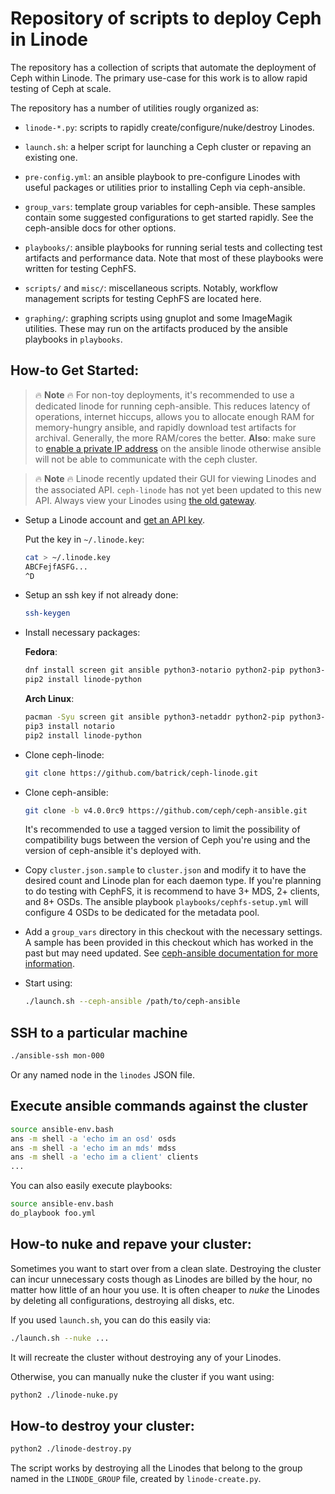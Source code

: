 # Repository of scripts to deploy Ceph in Linode

The repository has a collection of scripts that automate the deployment of Ceph
within Linode. The primary use-case for this work is to allow rapid testing of
Ceph at scale.

The repository has a number of utilities rougly organized as:

* `linode-*.py`: scripts to rapidly create/configure/nuke/destroy Linodes.

* `launch.sh`: a helper script for launching a Ceph cluster or repaving
  an existing one.

* `pre-config.yml`: an ansible playbook to pre-configure Linodes with useful
   packages or utilities prior to installing Ceph via ceph-ansible.

* `group_vars`: template group variables for ceph-ansible. These samples
  contain some suggested configurations to get started rapidly. See the
  ceph-ansible docs for other options.

* `playbooks/`: ansible playbooks for running serial tests and collecting test
  artifacts and performance data. Note that most of these playbooks were
  written for testing CephFS.

* `scripts/` and `misc/`: miscellaneous scripts. Notably, workflow management
  scripts for testing CephFS are located here.

* `graphing/`: graphing scripts using gnuplot and some ImageMagik utilities.
  These may run on the artifacts produced by the ansible playbooks in
  `playbooks`.


## How-to Get Started:

> :fire: **Note** :fire: For non-toy deployments, it's recommended to use a
> dedicated linode for running ceph-ansible. This reduces latency of
> operations, internet hiccups, allows you to allocate enough RAM for
> memory-hungry ansible, and rapidly download test artifacts for archival.
> Generally, the more RAM/cores the better. **Also**: make sure to [enable a
> private IP
> address](https://www.linode.com/docs/platform/manager/remote-access/#adding-private-ip-addresses)
> on the ansible linode otherwise ansible will not be able to communicate with
> the ceph cluster.

> :fire: **Note** :fire: Linode recently updated their GUI for viewing Linodes and the associated API. `ceph-linode` has not yet been updated to this new API. Always view your Linodes using [the old gateway](https://manager.linode.com/).

* Setup a Linode account and [get an API key](https://www.linode.com/docs/platform/api/api-key).

  Put the key in `~/.linode.key`:

  ```bash
  cat > ~/.linode.key
  ABCFejfASFG...
  ^D
  ```

* Setup an ssh key if not already done:

  ```bash
  ssh-keygen
  ```

* Install necessary packages:

  **Fedora**:

    ```bash
    dnf install screen git ansible python3-notario python2-pip python3-pip python3-netaddr jq rsync htop wget
    pip2 install linode-python
    ```

  **Arch Linux**:

    ```bash
    pacman -Syu screen git ansible python3-netaddr python2-pip python3-pip jq rsync htop wget
    pip3 install notario
    pip2 install linode-python
    ```

* Clone ceph-linode:

  ```bash
  git clone https://github.com/batrick/ceph-linode.git
  ```

* Clone ceph-ansible:

  ```bash
  git clone -b v4.0.0rc9 https://github.com/ceph/ceph-ansible.git
  ```

  It's recommended to use a tagged version to limit the possibility of
  compatibility bugs between the version of Ceph you're using and the version
  of ceph-ansible it's deployed with.

* Copy `cluster.json.sample` to `cluster.json` and modify it to have the desired
  count and Linode plan for each daemon type. If you're planning to do testing
  with CephFS, it is recommend to have 3+ MDS, 2+ clients, and 8+ OSDs. The
  ansible playbook `playbooks/cephfs-setup.yml` will configure 4 OSDs to be
  dedicated for the metadata pool.

* Add a `group_vars` directory in this checkout with the necessary settings. A
  sample has been provided in this checkout which has worked in the past but
  may need updated. See [ceph-ansible documentation for more
  information](https://github.com/ceph/ceph-ansible/wiki#common).

* Start using:

    ```bash
    ./launch.sh --ceph-ansible /path/to/ceph-ansible
    ```

## SSH to a particular machine

```bash
./ansible-ssh mon-000
```

Or any named node in the `linodes` JSON file.

## Execute ansible commands against the cluster

```bash
source ansible-env.bash
ans -m shell -a 'echo im an osd' osds
ans -m shell -a 'echo im an mds' mdss
ans -m shell -a 'echo im a client' clients
...
```

You can also easily execute playbooks:

```bash
source ansible-env.bash
do_playbook foo.yml
```

## How-to nuke and repave your cluster:

Sometimes you want to start over from a clean slate. Destroying the cluster can
incur unnecessary costs though as Linodes are billed by the hour, no matter how
little of an hour you use. It is often cheaper to *nuke* the Linodes by
deleting all configurations, destroying all disks, etc.

If you used `launch.sh`, you can do this easily via:

```bash
./launch.sh --nuke ...
```

It will recreate the cluster without destroying any of your Linodes.

Otherwise, you can manually nuke the cluster if you want using:

```bash
python2 ./linode-nuke.py
```

## How-to destroy your cluster:

```bash
python2 ./linode-destroy.py
```

The script works by destroying all the Linodes that belong to the group named
in the `LINODE_GROUP` file, created by `linode-create.py`.

